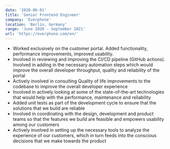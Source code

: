 ```yaml
---
date: '2020-06-01'
title: 'Senior Frontend Engineer'
company: 'Everphone'
location: 'Berlin, Germany'
range: 'June 2020 - September 2021'
url: 'https://everphone.com/en/'
---
```


- Worked exclusively on the customer portal. Added functionality, performance improvements, improved usability.
- Involved in reviewing and improving the CI/CD pipeline (GitHub actions). Involved in adding in the necessary automation steps which would improve the overall developer throughput, quality and reliability of the portal
- Actively involved in consulting Quality of life improvements to the codebase to improve the overall developer experience
- Involved in actively looking at some of the state-of-the-art technologies that would help with the performance, maintenance and reliability
- Added unit tests as part of the development cycle to ensure that the solutions that we build are reliable
- Involved in coordinating with the design, development and product teams so that the features we build are feasible and empowers usability among our customers
- Actively involved in setting up the necessary tools to analyze the experience of our customers, which in turn feeds into the conscious decisions that we make towards the product
